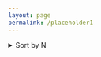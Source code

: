 ```yaml
---
layout: page
permalink: /placeholder1
---
```


<details>
<summary>Sort by N</summary>

<details>
    <summary> N = 1000</summary>
    
    <details>
    <summary>Sort by r0</summary>


    + <details>
        <summary>r0 = 1.2 </summary>


          <details>
            <summary>r1 = 0.0</summary>
            even more text
          </details>
          <details>
            <summary>r1 = 0.1 </summary>
            even more text
          </details>
          <details>
            <summary>r1 = 0.5 </summary>
            even more text
           </details>
       </details>

    + <details>
        <summary>r0 = 5.7 </summary>


          <details>
            <summary>r1 = 0.0</summary>
            even more text
          </details>
          <details>
            <summary>r1 = 0.1 </summary>
            even more text
          </details>
          <details>
            <summary>r1 = 0.5 </summary>
            even more text
           </details>
       </details>

     + <details>
        <summary>r0 = 11.4 </summary>


          <details>
            <summary>r1 = 0.0</summary>
            even more text
          </details>
          <details>
            <summary>r1 = 0.1 </summary>
            even more text
          </details>
          <details>
            <summary>r1 = 0.5 </summary>
            even more text
           </details>
       </details>
    </details>
    </details>
</details>


<details>
<summary>Sort by r0</summary>
.
+ <details>
    <summary>r0= 1.2</summary>
    .
    </details>
</details>

    teste
        <p float="left">

        <img src="{{ site.baseurl }}/images/N1000L80rzero1.2r10.0rtheta0.1.png"  style="width: 300px;"/>

       <img src="{{ site.baseurl }}/images/N1000L80rzero1.2r10.0rtheta0.1.png"  style="width: 300px;"/>

      </p>
           <p align = "center">
      Fig.1 - 4K Mountains Wallpaper
      </p>
     
